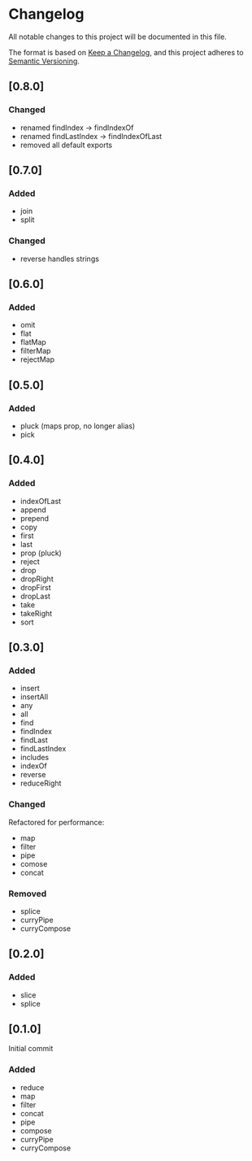 # Changelog

All notable changes to this project will be documented in this file.

The format is based on [Keep a Changelog](https://keepachangelog.com/en/1.0.0/),
and this project adheres to [Semantic Versioning](https://semver.org/spec/v2.0.0.html).

## [0.8.0]

### Changed

- renamed findIndex -> findIndexOf
- renamed findLastIndex -> findIndexOfLast
- removed all default exports

## [0.7.0]

### Added

- join
- split

### Changed

- reverse handles strings

## [0.6.0]

### Added

- omit
- flat
- flatMap
- filterMap
- rejectMap

## [0.5.0]

### Added

- pluck (maps prop, no longer alias)
- pick

## [0.4.0]

### Added

- indexOfLast
- append
- prepend
- copy
- first
- last
- prop (pluck)
- reject
- drop
- dropRight
- dropFirst
- dropLast
- take
- takeRight
- sort

## [0.3.0]

### Added

- insert
- insertAll
- any
- all
- find
- findIndex
- findLast
- findLastIndex
- includes
- indexOf
- reverse
- reduceRight

### Changed

Refactored for performance:
- map
- filter
- pipe
- comose
- concat

### Removed
- splice
- curryPipe
- curryCompose

## [0.2.0]

### Added

- slice
- splice

## [0.1.0]

Initial commit

### Added

- reduce
- map
- filter
- concat
- pipe
- compose
- curryPipe
- curryCompose
